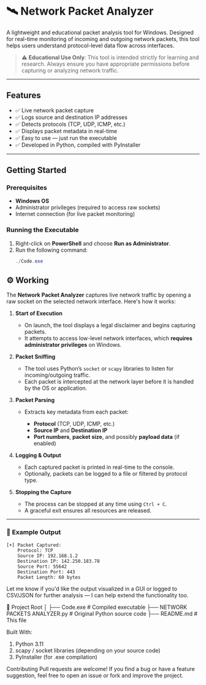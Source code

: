 # 🛰️ Network Packet Analyzer

A lightweight and educational packet analysis tool for Windows. Designed for real-time monitoring of incoming and outgoing network packets, this tool helps users understand protocol-level data flow across interfaces.

> ⚠️ **Educational Use Only**: This tool is intended strictly for learning and research. Always ensure you have appropriate permissions before capturing or analyzing network traffic.

---

##  Features

- ✅ Live network packet capture
- ✅ Logs source and destination IP addresses
- ✅ Detects protocols (TCP, UDP, ICMP, etc.)
- ✅ Displays packet metadata in real-time
- ✅ Easy to use — just run the executable
- ✅ Developed in Python, compiled with PyInstaller

---

##  Getting Started

###  Prerequisites
- **Windows OS**
- Administrator privileges (required to access raw sockets)
- Internet connection (for live packet monitoring)

###  Running the Executable

1. Right-click on **PowerShell** and choose **Run as Administrator**.
2. Run the following command:
   ```powershell
   ./Code.exe

## ⚙ Working

The **Network Packet Analyzer** captures live network traffic by opening a raw socket on the selected network interface. Here's how it works:

1. **Start of Execution**

   * On launch, the tool displays a legal disclaimer and begins capturing packets.
   * It attempts to access low-level network interfaces, which **requires administrator privileges** on Windows.

2. **Packet Sniffing**

   * The tool uses Python’s `socket` or `scapy` libraries to listen for incoming/outgoing traffic.
   * Each packet is intercepted at the network layer before it is handled by the OS or application.

3. **Packet Parsing**

   * Extracts key metadata from each packet:

     * **Protocol** (TCP, UDP, ICMP, etc.)
     * **Source IP** and **Destination IP**
     * **Port numbers**, **packet size**, and possibly **payload data** (if enabled)

4. **Logging & Output**

   * Each captured packet is printed in real-time to the console.
   * Optionally, packets can be logged to a file or filtered by protocol type.

5. **Stopping the Capture**

   * The process can be stopped at any time using `Ctrl + C`.
   * A graceful exit ensures all resources are released.

---

### 📌 Example Output

```
[+] Packet Captured:
    Protocol: TCP
    Source IP: 192.168.1.2
    Destination IP: 142.250.183.78
    Source Port: 55642
    Destination Port: 443
    Packet Length: 60 bytes
```

Let me know if you'd like the output visualized in a GUI or logged to CSV/JSON for further analysis — I can help extend the functionality too.


📁 Project Root
│
├── Code.exe                   # Compiled executable
├── NETWORK PACKETS ANALYZER.py  # Original Python source code
├── README.md                  # This file


Built With:
1. Python 3.11
2. scapy / socket libraries (depending on your source code)
3. PyInstaller (for .exe compilation)

Contributing
Pull requests are welcome! If you find a bug or have a feature suggestion, feel free to open an issue or fork and improve the project.
